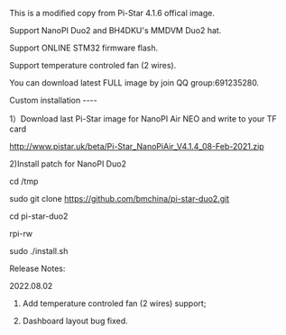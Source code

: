 
This is a modified copy from Pi-Star 4.1.6 offical image.

Support NanoPI Duo2 and BH4DKU's MMDVM Duo2 hat.

Support ONLINE STM32 firmware flash.

Support temperature controled fan (2 wires).

You can download latest FULL image by join QQ group:691235280.


Custom installation ----

1）Download last Pi-Star image for NanoPI Air NEO and write to your TF card

http://www.pistar.uk/beta/Pi-Star_NanoPiAir_V4.1.4_08-Feb-2021.zip

2)Install patch for NanoPI Duo2

cd /tmp

sudo git clone https://github.com/bmchina/pi-star-duo2.git

cd pi-star-duo2

rpi-rw

sudo ./install.sh


Release Notes:

2022.08.02

1) Add temperature controled fan (2 wires) support;

2) Dashboard layout bug fixed.

